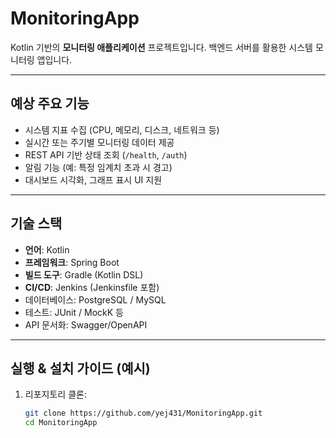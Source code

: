 # MonitoringApp

Kotlin 기반의 **모니터링 애플리케이션** 프로젝트입니다. 백엔드 서버를 활용한 시스템 모니터링 앱입니다.

---

##  예상 주요 기능
- 시스템 지표 수집 (CPU, 메모리, 디스크, 네트워크 등)
- 실시간 또는 주기별 모니터링 데이터 제공
- REST API 기반 상태 조회 (`/health`, `/auth`)
- 알림 기능 (예: 특정 임계치 초과 시 경고)
- 대시보드 시각화, 그래프 표시 UI 지원

---

##  기술 스택
- **언어**: Kotlin
- **프레임워크**: Spring Boot
- **빌드 도구**: Gradle (Kotlin DSL)
- **CI/CD**: Jenkins (Jenkinsfile 포함)
- 데이터베이스: PostgreSQL / MySQL
- 테스트: JUnit / MockK 등
- API 문서화: Swagger/OpenAPI

---

##  실행 & 설치 가이드 (예시)
1. 리포지토리 클론:
   ```bash
   git clone https://github.com/yej431/MonitoringApp.git
   cd MonitoringApp
